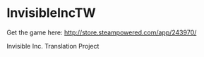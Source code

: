 InvisibleIncTW
==============

Get the game here: http://store.steampowered.com/app/243970/

Invisible Inc. Translation Project

